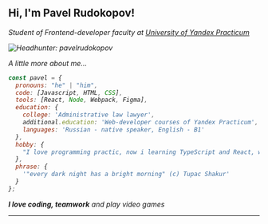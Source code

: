 <h2> Hi, I'm Pavel Rudokopov!</h2>
<p><a target="_blank href='https://t.me/Rudokopov'>Telegram</a></p>
<p>Email: holabeda@gmail.com</p>
<img align='right' src="https://cs9.pikabu.ru/images/big_size_comm_an/2016-10_3/1476469929152241585.gif" width="230">
<p><em>Student of Frontend-developer faculty at <a href="https://practicum.yandex.ru/">University of Yandex Practicum</a>

![Headhunter: pavelrudokopov](https://lesprominform.ru/media/jarticles_preview/tmb/00022810--w100.png)

A little more about me...

```javascript
const pavel = {
  pronouns: "he" | "him",
  code: [Javascript, HTML, CSS],
  tools: [React, Node, Webpack, Figma],
  education: {
    college: 'Administrative law lawyer',
    additional.education: 'Web-developer courses of Yandex Practicum',
    languages: 'Russian - native speaker, English - B1'
  },
  hobby: {
    "I love programming practic, now i learning TypeScript and React, write site for my GF on React"
  },
  phrase: {
    '"every dark night has a bright morning" (c) Tupac Shakur'
  }
};
```

 <em><b>I love coding, teamwork</b> and play video games</em>

---
